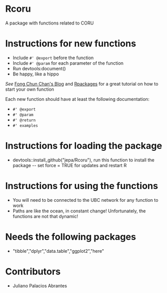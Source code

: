 # Rcoru
A package with functions related to CORU

# Instructions for new functions

- Include `#' @export` before the function
- Include `#' @param` for each parameter of the function
- Run devtools:document()
- Be happy, like a hippo


*See* [Fong Chun Chan's Blog](https://tinyheero.github.io/jekyll/update/2015/07/26/making-your-first-R-package.html) and [Rpackages](https://r-pkgs.org/man.html) for a great tutorial on how to start your own function

Each new function should have at least the following documentation:

- `#' @export` 
- `#' @param` 
- `#' @return`
- `#' examples`

# Instructions for loading the package

- devtools::install_github("jepa/Rcoru"), run this function to install the package
  -- set force = TRUE for updates and restart R
  
# Instructions for using the functions

- You will need to be connected to the UBC network for any function to work
- Paths are like the ocean, in constant change! Unfortunately, the functions are not that dynamic!

# Needs the following packages

- "tibble","dplyr","data.table","ggplot2","here"

# Contributors

- Juliano Palacios Abrantes
